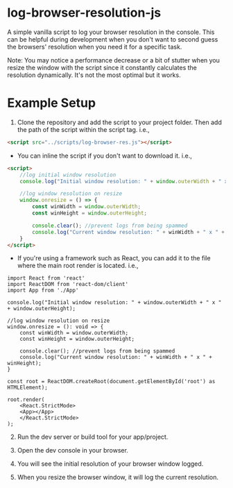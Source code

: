 # log-browser-resolution-js

A simple vanilla script to log your browser resolution in the console. This can be helpful during development when you don't want to second guess the browsers' resolution when you need it for a specific task.

Note: You may notice a performance decrease or a bit of stutter when you resize the window with the script since it constantly calculates the resolution dynamically. It's not the most optimal but it works.

# Example Setup

1) Clone the repository and add the script to your project folder. Then add the path of the script within the script tag. i.e.,

```html
<script src="../scripts/log-browser-res.js"></script>
```

- You can inline the script if you don't want to download it. i.e.,

```html
<script>
    //log initial window resolution 
    console.log("Initial window resolution: " + window.outerWidth + " x " + window.outerHeight);

    //log window resolution on resize
    window.onresize = () => {
        const winWidth = window.outerWidth;
        const winHeight = window.outerHeight;

        console.clear(); //prevent logs from being spammed
        console.log("Current window resolution: " + winWidth + " x " + winHeight);
    }
</script>
```

- If you're using a framework such as React, you can add it to the file where the main root render is located. i.e.,

```tsx
import React from 'react'
import ReactDOM from 'react-dom/client'
import App from './App'

console.log("Initial window resolution: " + window.outerWidth + " x " + window.outerHeight);

//log window resolution on resize
window.onresize = (): void => {
    const winWidth = window.outerWidth;
    const winHeight = window.outerHeight;

    console.clear(); //prevent logs from being spammed
    console.log("Current window resolution: " + winWidth + " x " + winHeight);
}

const root = ReactDOM.createRoot(document.getElementById('root') as HTMLElement);

root.render(
    <React.StrictMode>
    <App></App>
    </React.StrictMode>
);
```

2) Run the dev server or build tool for your app/project.

3) Open the dev console in your browser.

4) You will see the initial resolution of your browser window logged.

5) When you resize the browser window, it will log the current resolution.